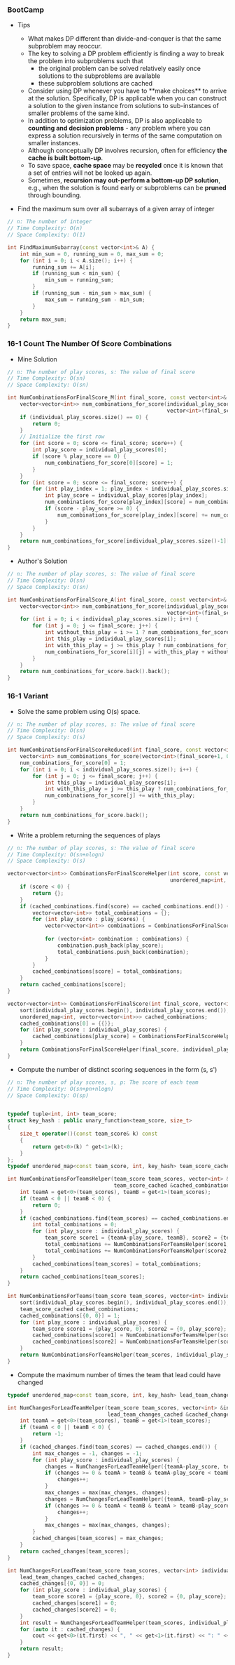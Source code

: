 ### BootCamp

* Tips

  * What makes DP different than divide-and-conquer is that the same subproblem may reoccur.
  * The key to solving a DP problem efficiently is finding a way to break the problem into subproblems such that
    * the original problem can be solved relatively easily once solutions to the subproblems are available
    * these subproblem solutions are cached
  * Consider using DP whenever you have to \*\*make choices\*\* to arrive at the solution. Specifically, DP is applicable when you can construct a solution to the given instance from solutions to sub-instances of smaller problems of the same kind.
  * In addition to optimization problems, DP is also applicable to **counting and decision problems** - any problem where you can express a solution recursively in terms of the same computation on smaller instances.
  * Although conceptually DP involves recursion, often for efficiency **the cache is built bottom-up**.
  * To save space, **cache space** may be **recycled** once it is known that a set of entries will not be looked up again.
  * Sometimes, **recursion may out-perform a bottom-up DP solution**, e.g., when the solution is found early or subproblems can be **pruned** through bounding.

* Find the maximum sum over all subarrays of a given array of integer

```cpp
// n: The number of integer
// Time Complexity: O(n)
// Space Complexity: O(1)

int FindMaximumSubarray(const vector<int>& A) {
    int min_sum = 0, running_sum = 0, max_sum = 0;
    for (int i = 0; i < A.size(); i++) {
        running_sum += A[i];
        if (running_sum < min_sum) {
            min_sum = running_sum;
        }
        if (running_sum - min_sum > max_sum) {
            max_sum = running_sum - min_sum;
        }
    }
    return max_sum;
}
```

### 16-1 Count The Number Of Score Combinations

* Mine Solution

```cpp
// n: The number of play scores, s: The value of final score
// Time Complexity: O(sn)
// Space Complexity: O(sn)

int NumCombinationsForFinalScore_M(int final_score, const vector<int>& individual_play_scores) {
    vector<vector<int>> num_combinations_for_score(individual_play_scores.size(),
                                                   vector<int>(final_score+1, 0));
    if (individual_play_scores.size() == 0) {
        return 0;
    }
    // Initialize the first row
    for (int score = 0; score <= final_score; score++) {
        int play_score = individual_play_scores[0];
        if (score % play_score == 0) {
            num_combinations_for_score[0][score] = 1;
        }
    }
    for (int score = 0; score <= final_score; score++) {
        for (int play_index = 1; play_index < individual_play_scores.size(); play_index++) {
            int play_score = individual_play_scores[play_index];
            num_combinations_for_score[play_index][score] = num_combinations_for_score[play_index-1][score];
            if (score - play_score >= 0) {
                num_combinations_for_score[play_index][score] += num_combinations_for_score[play_index][score - play_score];
            }
        }
    }
    return num_combinations_for_score[individual_play_scores.size()-1][final_score];
}
```

* Author's Solution

```cpp
// n: The number of play scores, s: The value of final score
// Time Complexity: O(sn)
// Space Complexity: O(sn)

int NumCombinationsForFinalScore_A(int final_score, const vector<int>& individual_play_scores) {
    vector<vector<int>> num_combinations_for_score(individual_play_scores.size(),
                                                   vector<int>(final_score+1, 0));
    for (int i = 0; i < individual_play_scores.size(); i++) {
        for (int j = 0; j <= final_score; j++) {
            int without_this_play = i >= 1 ? num_combinations_for_score[i-1][j] : 0;
            int this_play = individual_play_scores[i];
            int with_this_play = j >= this_play ? num_combinations_for_score[i][j-this_play] : 0;
            num_combinations_for_score[i][j] = with_this_play + without_this_play;
        }
    }
    return num_combinations_for_score.back().back();
}
```

### 16-1 Variant

* Solve the same problem using O\(s\) space.

```cpp
// n: The number of play scores, s: The value of final score
// Time Complexity: O(sn)
// Space Complexity: O(s)

int NumCombinationsForFinalScoreReduced(int final_score, const vector<int>& individual_play_scores) {
    vector<int> num_combinations_for_score(vector<int>(final_score+1, 0));
    num_combinations_for_score[0] = 1;
    for (int i = 0; i < individual_play_scores.size(); i++) {
        for (int j = 0; j <= final_score; j++) {
            int this_play = individual_play_scores[i];
            int with_this_play = j >= this_play ? num_combinations_for_score[j-this_play] : 0;
            num_combinations_for_score[j] += with_this_play;
        }
    }
    return num_combinations_for_score.back();
}
```

* Write a problem returning the sequences of plays

```cpp
// n: The number of play scores, s: The value of final score
// Time Complexity: O(sn+nlogn)
// Space Complexity: O(s)

vector<vector<int>> CombinationsForFinalScoreHelper(int score, const vector<int> &play_scores,
                                                    unordered_map<int, vector<vector<int>>> &cached_combinations) {
    if (score < 0) {
        return {};
    }
    if (cached_combinations.find(score) == cached_combinations.end()) {
        vector<vector<int>> total_combinations = {};
        for (int play_score : play_scores) {
            vector<vector<int>> combinations = CombinationsForFinalScoreHelper(score - play_score, play_scores,
                                                                               cached_combinations);
            for (vector<int> combination : combinations) {
                combination.push_back(play_score);
                total_combinations.push_back(combination);
            }
        }
        cached_combinations[score] = total_combinations;
    }
    return cached_combinations[score];
}

vector<vector<int>> CombinationsForFinalScore(int final_score, vector<int> individual_play_scores) {
    sort(individual_play_scores.begin(), individual_play_scores.end());
    unordered_map<int, vector<vector<int>>> cached_combinations;
    cached_combinations[0] = {{}};
    for (int play_score : individual_play_scores) {
        cached_combinations[play_score] = CombinationsForFinalScoreHelper(play_score, individual_play_scores, cached_combinations);
    }
    return CombinationsForFinalScoreHelper(final_score, individual_play_scores, cached_combinations);
}
```

* Compute the number of distinct scoring sequences in the form \(s, s'\)

```cpp
// n: The number of play scores, s, p: The score of each team
// Time Complexity: O(sn+pn+nlogn)
// Space Complexity: O(sp)


typedef tuple<int, int> team_score;
struct key_hash : public unary_function<team_score, size_t>
{
    size_t operator()(const team_score& k) const
    {
        return get<0>(k) ^ get<1>(k);
    }
};
typedef unordered_map<const team_score, int, key_hash> team_score_cached;

int NumCombinationsForTeamsHelper(team_score team_scores, vector<int> &individual_play_scores,
                                  team_score_cached &cached_combinations){
    int teamA = get<0>(team_scores), teamB = get<1>(team_scores);
    if (teamA < 0 || teamB < 0) {
        return 0;
    }
    if (cached_combinations.find(team_scores) == cached_combinations.end()) {
        int total_combinations = 0;
        for (int play_score : individual_play_scores) {
            team_score score1 = {teamA-play_score, teamB}, score2 = {teamA, teamB-play_score};
            total_combinations += NumCombinationsForTeamsHelper(score1, individual_play_scores, cached_combinations);
            total_combinations += NumCombinationsForTeamsHelper(score2, individual_play_scores, cached_combinations);
        }
        cached_combinations[team_scores] = total_combinations;
    }
    return cached_combinations[team_scores];
}

int NumCombinationsForTeams(team_score team_scores, vector<int> individual_play_scores) {
    sort(individual_play_scores.begin(), individual_play_scores.end());
    team_score_cached cached_combinations;
    cached_combinations[{0, 0}] = 1;
    for (int play_score : individual_play_scores) {
        team_score score1 = {play_score, 0}, score2 = {0, play_score};
        cached_combinations[score1] = NumCombinationsForTeamsHelper(score1, individual_play_scores, cached_combinations);
        cached_combinations[score2] = NumCombinationsForTeamsHelper(score2, individual_play_scores, cached_combinations);
    }
    return NumCombinationsForTeamsHelper(team_scores, individual_play_scores, cached_combinations);
}
```

* Compute the maximum number of times the team that lead could have changed

```cpp
typedef unordered_map<const team_score, int, key_hash> lead_team_changes_cached;

int NumChangesForLeadTeamHelper(team_score team_scores, vector<int> &individual_play_scores,
                                lead_team_changes_cached &cached_changes){
    int teamA = get<0>(team_scores), teamB = get<1>(team_scores);
    if (teamA < 0 || teamB < 0) {
        return -1;
    }
    if (cached_changes.find(team_scores) == cached_changes.end()) {
        int max_changes = -1, changes = -1;
        for (int play_score : individual_play_scores) {
            changes = NumChangesForLeadTeamHelper({teamA-play_score, teamB}, individual_play_scores, cached_changes);
            if (changes >= 0 & teamA > teamB & teamA-play_score < teamB) {
                changes++;
            }
            max_changes = max(max_changes, changes);
            changes = NumChangesForLeadTeamHelper({teamA, teamB-play_score}, individual_play_scores, cached_changes);
            if (changes >= 0 & teamA < teamB & teamA > teamB-play_score) {
                changes++;
            }
            max_changes = max(max_changes, changes);
        }
        cached_changes[team_scores] = max_changes;
    }
    return cached_changes[team_scores];
}

int NumChangesForLeadTeam(team_score team_scores, vector<int> individual_play_scores) {
    lead_team_changes_cached cached_changes;
    cached_changes[{0, 0}] = 0;
    for (int play_score : individual_play_scores) {
        team_score score1 = {play_score, 0}, score2 = {0, play_score};
        cached_changes[score1] = 0;
        cached_changes[score2] = 0;
    }
    int result = NumChangesForLeadTeamHelper(team_scores, individual_play_scores, cached_changes);
    for (auto it : cached_changes) {
        cout << get<0>(it.first) << ", " << get<1>(it.first) << ": " << it.second << endl;
    }
    return result;
}
```



